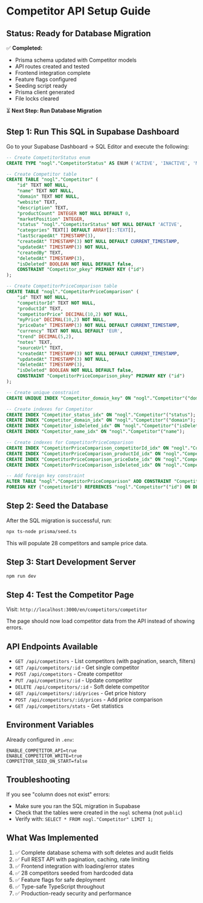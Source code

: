 # Competitor API Setup Guide

## Status: Ready for Database Migration

✅ **Completed:**
- Prisma schema updated with Competitor models
- API routes created and tested
- Frontend integration complete
- Feature flags configured
- Seeding script ready
- Prisma client generated
- File locks cleared

⏳ **Next Step: Run Database Migration**

## Step 1: Run This SQL in Supabase Dashboard

Go to your Supabase Dashboard → SQL Editor and execute the following:

```sql
-- Create CompetitorStatus enum
CREATE TYPE "nogl"."CompetitorStatus" AS ENUM ('ACTIVE', 'INACTIVE', 'MONITORING', 'PAUSED');

-- Create Competitor table
CREATE TABLE "nogl"."Competitor" (
    "id" TEXT NOT NULL,
    "name" TEXT NOT NULL,
    "domain" TEXT NOT NULL,
    "website" TEXT,
    "description" TEXT,
    "productCount" INTEGER NOT NULL DEFAULT 0,
    "marketPosition" INTEGER,
    "status" "nogl"."CompetitorStatus" NOT NULL DEFAULT 'ACTIVE',
    "categories" TEXT[] DEFAULT ARRAY[]::TEXT[],
    "lastScrapedAt" TIMESTAMP(3),
    "createdAt" TIMESTAMP(3) NOT NULL DEFAULT CURRENT_TIMESTAMP,
    "updatedAt" TIMESTAMP(3) NOT NULL,
    "createdBy" TEXT,
    "deletedAt" TIMESTAMP(3),
    "isDeleted" BOOLEAN NOT NULL DEFAULT false,
    CONSTRAINT "Competitor_pkey" PRIMARY KEY ("id")
);

-- Create CompetitorPriceComparison table
CREATE TABLE "nogl"."CompetitorPriceComparison" (
    "id" TEXT NOT NULL,
    "competitorId" TEXT NOT NULL,
    "productId" TEXT,
    "competitorPrice" DECIMAL(10,2) NOT NULL,
    "myPrice" DECIMAL(10,2) NOT NULL,
    "priceDate" TIMESTAMP(3) NOT NULL DEFAULT CURRENT_TIMESTAMP,
    "currency" TEXT NOT NULL DEFAULT 'EUR',
    "trend" DECIMAL(5,2),
    "notes" TEXT,
    "sourceUrl" TEXT,
    "createdAt" TIMESTAMP(3) NOT NULL DEFAULT CURRENT_TIMESTAMP,
    "updatedAt" TIMESTAMP(3) NOT NULL,
    "deletedAt" TIMESTAMP(3),
    "isDeleted" BOOLEAN NOT NULL DEFAULT false,
    CONSTRAINT "CompetitorPriceComparison_pkey" PRIMARY KEY ("id")
);

-- Create unique constraint
CREATE UNIQUE INDEX "Competitor_domain_key" ON "nogl"."Competitor"("domain");

-- Create indexes for Competitor
CREATE INDEX "Competitor_status_idx" ON "nogl"."Competitor"("status");
CREATE INDEX "Competitor_domain_idx" ON "nogl"."Competitor"("domain");
CREATE INDEX "Competitor_isDeleted_idx" ON "nogl"."Competitor"("isDeleted");
CREATE INDEX "Competitor_name_idx" ON "nogl"."Competitor"("name");

-- Create indexes for CompetitorPriceComparison
CREATE INDEX "CompetitorPriceComparison_competitorId_idx" ON "nogl"."CompetitorPriceComparison"("competitorId");
CREATE INDEX "CompetitorPriceComparison_productId_idx" ON "nogl"."CompetitorPriceComparison"("productId");
CREATE INDEX "CompetitorPriceComparison_priceDate_idx" ON "nogl"."CompetitorPriceComparison"("priceDate");
CREATE INDEX "CompetitorPriceComparison_isDeleted_idx" ON "nogl"."CompetitorPriceComparison"("isDeleted");

-- Add foreign key constraint
ALTER TABLE "nogl"."CompetitorPriceComparison" ADD CONSTRAINT "CompetitorPriceComparison_competitorId_fkey" 
FOREIGN KEY ("competitorId") REFERENCES "nogl"."Competitor"("id") ON DELETE CASCADE ON UPDATE CASCADE;
```

## Step 2: Seed the Database

After the SQL migration is successful, run:

```bash
npx ts-node prisma/seed.ts
```

This will populate 28 competitors and sample price data.

## Step 3: Start Development Server

```bash
npm run dev
```

## Step 4: Test the Competitor Page

Visit: `http://localhost:3000/en/competitors/competitor`

The page should now load competitor data from the API instead of showing errors.

## API Endpoints Available

- `GET /api/competitors` - List competitors (with pagination, search, filters)
- `GET /api/competitors/:id` - Get single competitor
- `POST /api/competitors` - Create competitor
- `PUT /api/competitors/:id` - Update competitor
- `DELETE /api/competitors/:id` - Soft delete competitor
- `GET /api/competitors/:id/prices` - Get price history
- `POST /api/competitors/:id/prices` - Add price comparison
- `GET /api/competitors/stats` - Get statistics

## Environment Variables

Already configured in `.env`:
```
ENABLE_COMPETITOR_API=true
ENABLE_COMPETITOR_WRITE=true
COMPETITOR_SEED_ON_START=false
```

## Troubleshooting

If you see "column does not exist" errors:
- Make sure you ran the SQL migration in Supabase
- Check that the tables were created in the `nogl` schema (not `public`)
- Verify with: `SELECT * FROM nogl."Competitor" LIMIT 1;`

## What Was Implemented

1. ✅ Complete database schema with soft deletes and audit fields
2. ✅ Full REST API with pagination, caching, rate limiting
3. ✅ Frontend integration with loading/error states
4. ✅ 28 competitors seeded from hardcoded data
5. ✅ Feature flags for safe deployment
6. ✅ Type-safe TypeScript throughout
7. ✅ Production-ready security and performance
